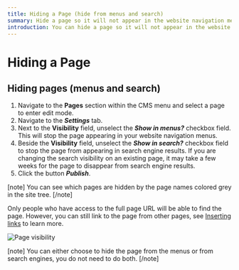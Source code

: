 ```yaml
---
title: Hiding a Page (hide from menus and search)
summary: Hide a page so it will not appear in the website navigation menus or search
introduction: You can hide a page so it will not appear in the website navigation menus, or in search engine results, but is still accessible via it's URL, or from any links.
---
```


# Hiding a Page

## Hiding pages (menus and search)

1. Navigate to the **Pages** section within the CMS menu and select a page to enter edit mode.
2. Navigate to the ***Settings*** tab.
3. Next to the **Visibility** field, unselect the ***Show in menus?*** checkbox field. This will stop the page appearing in your website navigation menus.
4. Beside the **Visibility** field, unselect the ***Show in search?*** checkbox field to stop the page from appearing in search engine results.
If you are changing the search visibility on an existing page, it may take a few weeks for the page to disappear from search engine results.
5. Click the button ***Publish***.

[note]
You can see which pages are hidden by the page names colored grey in the site tree.
[/note]

Only people who have access to the full page URL will be able to find the page. However, you can still link to the page from other pages, see [Inserting links](../creating_and_editing_content/inserting_links) to learn more.

![Page visibility](/_images/Hiding-Pages.png)

[note]
You can either choose to hide the page from the menus or from search engines, you do not need to do both.
[/note]
